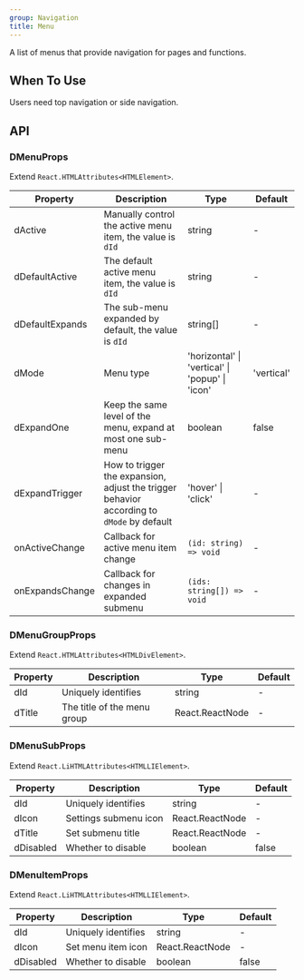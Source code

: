 ```yaml
---
group: Navigation
title: Menu
---
```


A list of menus that provide navigation for pages and functions.

## When To Use

Users need top navigation or side navigation.

## API

### DMenuProps

Extend `React.HTMLAttributes<HTMLElement>`.

<!-- prettier-ignore-start -->
| Property | Description | Type | Default | 
| --- | --- | --- | --- | 
| dActive | Manually control the active menu item, the value is `dId` | string | - |
| dDefaultActive | The default active menu item, the value is `dId` | string | - |
| dDefaultExpands | The sub-menu expanded by default, the value is `dId` | string[]  | - |
| dMode | Menu type | 'horizontal' \| 'vertical' \| 'popup' \| 'icon' | 'vertical' |
| dExpandOne | Keep the same level of the menu, expand at most one sub-menu | boolean | false |
| dExpandTrigger | How to trigger the expansion, adjust the trigger behavior according to `dMode` by default | 'hover' \| 'click' | - |
| onActiveChange | Callback for active menu item change | `(id: string) => void` | - |
| onExpandsChange | Callback for changes in expanded submenu | `(ids: string[]) => void` | - |
<!-- prettier-ignore-end -->

### DMenuGroupProps

Extend `React.HTMLAttributes<HTMLDivElement>`.

<!-- prettier-ignore-start -->
| Property | Description | Type | Default | 
| --- | --- | --- | --- | 
| dId | Uniquely identifies | string | - |
| dTitle | The title of the menu group | React.ReactNode | - |
<!-- prettier-ignore-end -->

### DMenuSubProps

Extend `React.LiHTMLAttributes<HTMLLIElement>`.

<!-- prettier-ignore-start -->
| Property | Description | Type | Default | 
| --- | --- | --- | --- | 
| dId | Uniquely identifies | string | - |
| dIcon | Settings submenu icon | React.ReactNode | - |
| dTitle | Set submenu title | React.ReactNode | - |
| dDisabled | Whether to disable | boolean | false |
<!-- prettier-ignore-end -->

### DMenuItemProps

Extend `React.LiHTMLAttributes<HTMLLIElement>`.

<!-- prettier-ignore-start -->
| Property | Description | Type | Default | 
| --- | --- | --- | --- | 
| dId | Uniquely identifies | string | - |
| dIcon | Set menu item icon | React.ReactNode | - |
| dDisabled | Whether to disable | boolean | false |
<!-- prettier-ignore-end -->

